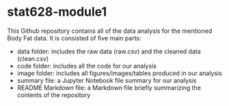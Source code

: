 # stat628-module1

This Github repository contains all of the data analysis for the mentioned Body Fat data. It is consisted of five main parts: 
* data folder: includes the raw data (raw.csv) and the cleaned data (clean.csv)
* code folder: includes all the code for our analysis
* image folder: includes all figures/images/tables produced in our analysis
* summary file: a Jupyter Notebook file summary for our analysis
* README Markdown file: a Markdown file briefly summarizing the contents of the repository

